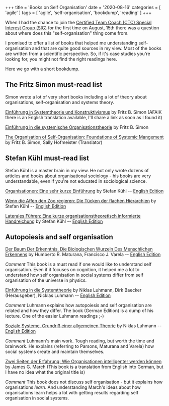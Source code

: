 +++
title = 'Books on Self Organisation'
date = '2020-08-16'
categories = [ 'agile' ]
tags = [ 'agile', 'self-organisation', 'bookdump', 'reading' ]
+++

When I had the chance to join the [Certified Team Coach (CTC) Special Interest Group (SIG)](http://pathtoctc.org) for the first time on August, 15th there was a question about where does this "self-organisation" thing come from.

I promised to offer a list of books that helped me understanding self-organisation and that are quite good sources in my view.
Most of the books are written from a scientific perspective.
So, if it's case studies you're looking for, you might not find the right readings here.

Here we go with a short bookdump.

## The Fritz Simon must-read list

Simon wrote a lot of very short books including a lot of theory about organisations, self-organisation and systems theory.

[Einführung in Systemtheorie und Konstruktivismus](https://www.goodreads.com/book/show/1796959.Einf_hrung_In_Systemtheorie_Und_Konstruktivismus)
by Fritz B. Simon
(AFAIK there is an English translation available, I'll share a link as soon as I found it)

[Einführung in die systemische Organisationstheorie](https://www.goodreads.com/book/show/53413107-einf-hrung-in-die-systemische-organisationstheorie) by Fritz B. Simon

[The Organisation of Self-Organisation: Foundations of Systemic Mangement](https://www.goodreads.com/book/show/3147257-the-organisation-of-self-organisation) by Fritz B. Simon,  Sally Hofmeister (Translator)

## Stefan Kühl must-read list

Stefan Kühl is a master brain in my view.
He not only wrote dozens of articles and books about organisational sociology - his books are very understandable, even if you're not educated in sociological science.

[Organisationen: Eine sehr kurze Einführung](https://www.goodreads.com/book/show/19286163-organisationen) by Stefan Kühl -- [English Edition](https://www.goodreads.com/book/show/45320337-organizations)

[Wenn die Affen den Zoo regieren: Die Tücken der flachen Hierarchien](https://www.goodreads.com/book/show/17316059-wenn-die-affen-den-zoo-regieren) by Stefan Kühl -- [English Edition](https://www.goodreads.com/book/show/36019920-when-the-monkeys-run-the-zoo)

[Laterales Führen: Eine kurze organisationstheoretisch informierte Handreichung](https://www.goodreads.com/book/show/30420850-laterales-fuhren) by Stefan Kühl -- [English Edition](https://www.goodreads.com/book/show/39816604-lateral-leading)

## Autopoiesis and self organisation

[Der Baum Der Erkenntnis. Die Biologischen Wurzeln Des Menschlichen Erkennens](https://www.goodreads.com/book/show/744235.Der_Baum_Der_Erkenntnis_Die_Biologischen_Wurzeln_Des_Menschlichen_Erkennens) by Humberto R. Maturana,  Francisco J. Varela -- [English Edition](https://www.goodreads.com/book/show/695440.The_Tree_of_Knowledge)

*Comment* This book is a must read if one would like to understand self organisation.
Even if it focuses on cognition, it helped me a lot to understand how self organisation in social systems differ from self organisation of the universe in physics.

[Einführung in die Systemtheorie](https://www.goodreads.com/book/show/5325493-einf-hrung-in-die-systemtheorie) by Niklas Luhmann,  Dirk Baecker (Herausgeber),  Nicklas Luhmann -- [English Edition](https://www.goodreads.com/book/show/11555886-introduction-to-systems-theory)

*Comment* Luhmann explains how autopoiesis and self organisation are related and how they differ.
The book (German Edition) is a dump of his lecture.
One of the easier Luhmann readings ;-)

[Soziale Systeme. Grundriß einer allgemeinen Theorie](https://www.goodreads.com/book/show/6560455-soziale-systeme-grundri-einer-allgemeinen-theorie) by Niklas Luhmann -- [English Edition](https://www.goodreads.com/book/show/337482.Social_Systems)

*Comment* Luhmann's main work. Tough reading, but worth the time and brainwork.
He explains (referring to Parsons, Maturana and Varela) how social systems create and maintain themselves.

[Zwei Seiten der Erfahrung: Wie Organisationen intelligenter werden können](https://www.goodreads.com/book/show/32521578-zwei-seiten-der-erfahrung) by James G. March
(This book is a translation from English into German, but I have no idea what the original title is)

*Comment* This book does not discuss self organisation - but it explains how organisations *learn*.
And understanding March's ideas about how organisations learn helps a lot with getting results regarding self organisation in social systems.

